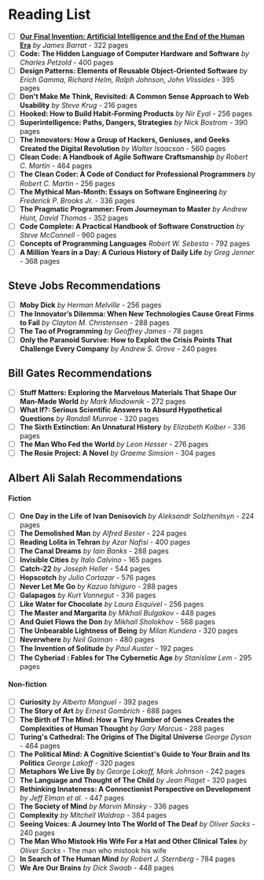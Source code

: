 # Reading List
- [ ] [**Our Final Invention: Artificial Intelligence and the End of the Human Era**](https://www.amazon.com/Our-Final-Invention-Artificial-Intelligence/dp/0312622376) *by James Barrat* - 322 pages
- [ ] **Code: The Hidden Language of Computer Hardware and Software** *by Charles Petzold* - 400 pages
- [ ] **Design Patterns: Elements of Reusable Object-Oriented Software** *by Erich Gamma, Richard Helm, Ralph Johnson, John Vlissides* - 395 pages
- [ ] **Don't Make Me Think, Revisited: A Common Sense Approach to Web Usability** *by Steve Krug* - 216 pages
- [ ] **Hooked: How to Build Habit-Forming Products** *by Nir Eyal* - 256 pages
- [ ] **Superintelligence: Paths, Dangers, Strategies** *by Nick Bostrom* - 390 pages
- [ ] **The Innovators: How a Group of Hackers, Geniuses, and Geeks Created the Digital Revolution** *by Walter Isaacson* - 560 pages
- [ ] **Clean Code: A Handbook of Agile Software Craftsmanship** *by Robert C. Martin* - 464 pages
- [ ] **The Clean Coder: A Code of Conduct for Professional Programmers** *by Robert C. Martin* - 256 pages
- [ ] **The Mythical Man-Month: Essays on Software Engineering** *by Frederick P. Brooks Jr.* - 336 pages
- [ ] **The Pragmatic Programmer: From Journeyman to Master** *by Andrew Hunt, David Thomas* - 352 pages
- [ ] **Code Complete: A Practical Handbook of Software Construction** *by Steve McConnell* - 960 pages
- [ ] **Concepts of Programming Languages** *Robert W. Sebesta* - 792 pages
- [ ] **A Million Years in a Day: A Curious History of Daily Life** *by Greg Jenner* - 368 pages

## Steve Jobs Recommendations
- [ ] **Moby Dick** *by Herman Melville* - 256 pages
- [ ] **The Innovator’s Dilemma: When New Technologies Cause Great Firms to Fail** *by Clayton M. Christensen* - 288 pages
- [ ] **The Tao of Programming** *by Geoffrey James* - 78 pages
- [ ] **Only the Paranoid Survive: How to Exploit the Crisis Points That Challenge Every Company** *by Andrew S. Grove* - 240 pages

## Bill Gates Recommendations
- [ ] **Stuff Matters: Exploring the Marvelous Materials That Shape Our Man-Made World** *by Mark Miodownik* - 272 pages
- [ ] **What If?: Serious Scientific Answers to Absurd Hypothetical Questions** *by Randall Munroe* - 320 pages
- [ ] **The Sixth Extinction: An Unnatural History** *by Elizabeth Kolber* - 336 pages
- [ ] **The Man Who Fed the World** *by Leon Hesser* - 276 pages
- [ ] **The Rosie Project: A Novel** *by Graeme Simsion* - 304 pages

## Albert Ali Salah Recommendations
#### Fiction
- [ ] **One Day in the Life of Ivan Denisovich** *by Aleksandr Solzhenitsyn* - 224 pages
- [ ] **The Demolished Man** *by Alfred Bester* - 224 pages
- [ ] **Reading Lolita in Tehran** *by Azar Nafisi* - 400 pages
- [ ] **The Canal Dreams** *by Iain Banks* - 288 pages
- [ ] **Invisible Cities** *by Italo Calvino* - 165 pages
- [ ] **Catch-22** *by Joseph Heller* - 544 pages
- [ ] **Hopscotch** *by Julio Cortazar* - 576 pages
- [ ] **Never Let Me Go** *by Kazuo Ishiguro* - 288 pages
- [ ] **Galapagos** *by Kurt Vonnegut* - 336 pages
- [ ] **Like Water for Chocolate** *by Laura Esquivel* - 256 pages
- [ ] **The Master and Margarita** *by Mikhail Bulgakov* - 448 pages
- [ ] **And Quiet Flows the Don** *by Mikhail Sholokhov* - 568 pages
- [ ] **The Unbearable Lightness of Being** *by Milan Kundera* - 320 pages
- [ ] **Neverwhere** *by Neil Gaiman* - 480 pages
- [ ] **The Invention of Solitude** *by Paul Auster* - 192 pages
- [ ] **The Cyberiad : Fables for The Cybernetic Age** *by Stanislaw Lem* - 295 pages

#### Non-fiction
- [ ] **Curiosity** *by Alberto Manguel* - 392 pages
- [ ] **The Story of Art** *by Ernest Gombrich* - 688 pages
- [ ] **The Birth of The Mind: How a Tiny Number of Genes Creates the Complexities of Human Thought** *by Gary Marcus* - 288 pages
- [ ] **Turing's Cathedral: The Origins of The Digital Universe** *George Dyson* - 464 pages
- [ ] **The Political Mind: A Cognitive Scientist's Guide to Your Brain and Its Politics** *George Lakoff* - 320 pages
- [ ] **Metaphors We Live By** *by George Lakoff, Mark Johnson* - 242 pages
- [ ] **The Language and Thought of The Child** *by Jean Piaget* - 320 pages
- [ ] **Rethinking Innateness: A Connectionist Perspective on Development** *by Jeff Elman et al.* - 447 pages
- [ ] **The Society of Mind** *by Marvin Minsky* - 336 pages
- [ ] **Complexity** *by Mitchell Waldrop* - 384 pages
- [ ] **Seeing Voices: A Journey Into The World of The Deaf** *by Oliver Sacks* - 240 pages
- [ ] **The Man Who Mistook His Wife For a Hat and Other Clinical Tales** *by Oliver Sacks* - The man who mistook his wife
- [ ] **In Search of The Human Mind** *by Robert J. Sternberg* - 784 pages
- [ ] **We Are Our Brains** *by Dick Swaab* - 448 pages
